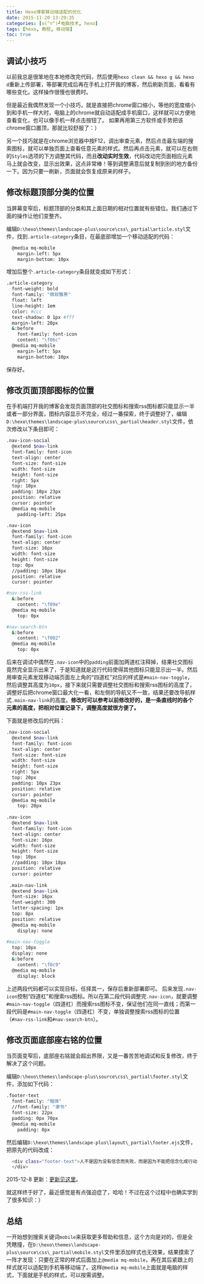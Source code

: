 ```yaml
---
title: Hexo博客移动端适配的优化
date: 2015-11-20 13:29:35
categories: [o(^▽^)┛电脑技术, hexo]
tags: [hexo, 教程, 移动端]
toc: true
---
```


## 调试小技巧 ##
以前我总是很笨地在本地修改完代码，然后使用`hexo clean && hexo g && hexo d`重新上传部署，等部署完成后再在手机上打开我的博客，然后刷新页面，看看有哪些变化。这样操作很慢也很费时。

但是最近我偶然发现一个小技巧，就是直接把chrome窗口缩小，等他的宽度缩小到和手机一样大时，电脑上的chrome就自动适配成手机窗口，这样就可以方便地查看变化，也可以像手机一样点击按钮了。
如果再用第三方软件或手势把该chrome窗口置顶，那就比较舒服了：）

另一个技巧就是在chrome浏览器中按F12，调出审查元素，然后点击最左端的搜索图标，就可以单独页面上查看任意元素的样式。然后再点击元素，就可以在右侧的`Styles`选项的下方调整其代码，而且**改动实时生效**，代码改动完页面相应元素马上就会改变，显示出效果，这点非常棒！等到调整满意后就复制到别的地方备份一下。因为只要一刷新，页面就会恢复成原来的样子。
<!--more-->
## 修改标题顶部分类的位置 ##
当屏幕变窄后，标题顶部的分类和其上面日期的相对位置就有些错位。我们通过下面的操作让他们变整齐。

编辑`D:\hexo\themes\landscape-plus\source\css\_partial\article.styl`文件，找到`.article-category`条目，在最底部增加一个移动适配的代码：
``` bash
  @media mq-mobile
    margin-left: 5px
    margin-bottom: 10px	
```
增加后整个`.article-category`条目就变成如下形式：
``` bash
.article-category
  font-weight: bold
  font-family: "微软雅黑"
  float: left
  line-height: 1em
  color: #ccc
  text-shadow: 0 1px #fff
  margin-left: 20px
  &:before
    font-family: font-icon
    content: "\f06c"
  @media mq-mobile
    margin-left: 5px
    margin-bottom: 10px	
```
保存好。

## 修改页面顶部图标的位置 ##
在手机端打开我的博客会发现页面顶部的社交图标和搜索rss图标都只能显示一半或者一部分界面，图标内容显示不完全，经过一番探索，终于调整好了，编辑`D:\hexo\themes\landscape-plus\source\css\_partial\header.styl`文件，依次修改以下条目即可：
``` bash
.nav-icon-social
  @extend $nav-link
  font-family: font-icon
  text-align: center
  font-size: font-size
  width: font-size
  height: font-size
  right: 5px
  top: 10px
  padding: 10px 23px
  position: relative
  cursor: pointer
  @media mq-mobile
    padding-left: 25px

.nav-icon
  @extend $nav-link
  font-family: font-icon
  text-align: center
  font-size: 16px
  width: font-size
  height: font-size
  top: 0px
  //padding: 10px 18px
  position: relative
  cursor: pointer

#nav-rss-link
  &:before
    content: "\f09e"
  @media mq-mobile
    top: 0px

#nav-search-btn
  &:before
    content: "\f002"
  @media mq-mobile
    top: 0px
```
后来在调试中偶然在`.nav-icon`中的`padding`前面加两道杠注释掉，结果社交图标竟然完全显示出来了，于是知道就是这行代码使得其他图标只能显示出一半。然后用审查元素发现移动端页面左上角的“四道杠”对应的样式是`#main-nav-toggle`，然后调整其高度为`10px`，接下来就只需要调整社交图标和搜索rss图标的高度了，调整好后把chrome窗口最大化一看，和左侧的导航又不一致，结果还要改导航样式`.main-nav-link`的高度。**修改时可以参考以前修改好的，是一条直线时的各个元素的高度，把相对位置记录下，调整高度就很方便了。**

下面就是修改后的代码：
``` bash
.nav-icon-social
  @extend $nav-link
  font-family: font-icon
  text-align: center
  font-size: font-size
  width: font-size
  height: font-size
  right: 5px
  top: 20px
  padding: 10px 23px
  position: relative
  cursor: pointer
  @media mq-mobile
    top: 20px
    
.nav-icon
  @extend $nav-link
  font-family: font-icon
  text-align: center
  font-size: 16px
  width: font-size
  height: font-size
  top: 10px
  //padding: 10px 18px
  position: relative
  cursor: pointer
  
 .main-nav-link
  @extend $nav-link
  font-size: 16px
  font-weight: 300
  letter-spacing: 1px
  top: 8px
  position: relative
  @media mq-mobile
    display: none
    
#main-nav-toggle
  top: 10px
  display: none
  &:before
    content: "\f0c9"
  @media mq-mobile
    display: block
```
上述两段代码都可以实现目标，任择其一，保存后重新部署即可。
后来发现`.nav-icon`控制“四道杠”和搜索rss图标。所以在第二段代码调整完`.nav-icon`，就要调整`#main-nav-toggle`（四道杠）而搜索rss图标不变，保证他们在同一直线；而第一段代码是`#main-nav-toggle`（四道杠）不变，单独调整搜索rss图标的位置（`#nav-rss-link`和`#nav-search-btn`）。

## 修改页面底部座右铭的位置 ##
当页面变窄后，底部座右铭就会超出界限，又是一番苦苦地调试和反复修改，终于解决了这个问题。

编辑`D:\hexo\themes\landscape-plus\source\css\_partial\footer.styl`文件，添加如下代码：
``` bash
.footer-text
  font-family: "楷体"
  //font-family: "隶书"
  font-size: 22px
  padding: 0px 70px
  @media mq-mobile
    padding: 0px
```
然后编辑`D:\hexo\themes\landscape-plus\layout\_partial\footer.ejs`文件，把原先的代码改成：
``` bash
  <div class="footer-text">人不是因为没有信念而失败，而是因为不能把信念化成行动，并且坚持到底。——戴尔·卡耐基《人性的弱点》
  </div> 
```
2015-12-8 更新：[更新见这里][1]。

就这样终于好了，最近感觉是有点强迫症了，哈哈！不过在这个过程中也确实学到了很多知识：）

## 总结 ##
一开始想到搜索关键词`mobile`来获取更多帮助和信息，这个方向是对的，但是全凭瞎撞，在`D:\hexo\themes\landscape-plus\source\css\_partial\mobile.styl`文件里添加样式也无效果，结果摸索了一阵才发现：只要在正常的样式后面加上`@media mq-mobile`，再在其后紧跟上的样式就可以适配到手机等移动端了。这样`@media mq-mobile`上面就是电脑的样式，下面就是手机的样式，可以按需调整。


  [1]: https://gitcafe.com/starsky/hexoblog/commit/948a3f7ff78ca358bdcfa7c1a54ebd8ac5ee1859?split=true